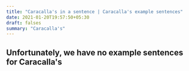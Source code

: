 ```yaml
---
title: "Caracalla's in a sentence | Caracalla's example sentences"
date: 2021-01-20T19:57:50+05:30
draft: falses
summary: "Caracalla's"
---
```

## Unfortunately, we have no example sentences for Caracalla's                 
